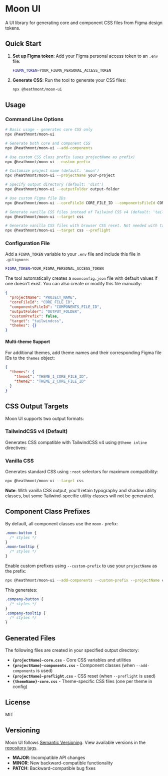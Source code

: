 # Moon UI

A UI library for generating core and component CSS files from Figma design tokens.

## Quick Start

1. **Set up Figma token**: Add your Figma personal access token to an `.env` file:

   ```bash
   FIGMA_TOKEN=YOUR_FIGMA_PERSONAL_ACCESS_TOKEN
   ```

2. **Generate CSS**: Run the tool to generate your CSS files:
   ```bash
   npx @heathmont/moon-ui
   ```

## Usage

### Command Line Options

```bash
# Basic usage - generates core CSS only
npx @heathmont/moon-ui

# Generate both core and component CSS
npx @heathmont/moon-ui --add-components

# Use custom CSS class prefix (uses projectName as prefix)
npx @heathmont/moon-ui --custom-prefix

# Customize project name (default: 'moon')
npx @heathmont/moon-ui --projectName your-project

# Specify output directory (default: 'dist')
npx @heathmont/moon-ui --outputFolder output-folder

# Use custom Figma file IDs
npx @heathmont/moon-ui --coreFileId CORE_FILE_ID --componentsFileId COMPONENTS_FILE_ID

# Generate vanilla CSS files instead of Tailwind CSS v4 (default: 'tailwindcss')
npx @heathmont/moon-ui --target css

# Generate vanilla CSS files with browser CSS reset. Not needed with tailwindcss target
npx @heathmont/moon-ui --target css --preflight
```

### Configuration File

Add a `FIGMA_TOKEN` variable to your `.env` file and include this file in `.gitignore`:

```bash
FIGMA_TOKEN=YOUR_FIGMA_PERSONAL_ACCESS_TOKEN
```

The tool automatically creates a `moonconfig.json` file with default values if one doesn't exist. You can also create or modify this file manually:

```json
{
  "projectName": "PROJECT_NAME",
  "coreFileId": "CORE_FILE_ID",
  "componentsFileId": "COMPONENTS_FILE_ID",
  "outputFolder": "OUTPUT_FOLDER",
  "customPrefix": false,
  "target": "tailwindcss",
  "themes": {}
}
```

#### Multi-theme Support

For additional themes, add theme names and their corresponding Figma file IDs to the `themes` object:

```json
{
  "themes": {
    "theme1": "THEME_1_CORE_FILE_ID",
    "theme2": "THEME_2_CORE_FILE_ID"
  }
}
```

## CSS Output Targets

Moon UI supports two output formats:

### TailwindCSS v4 (Default)

Generates CSS compatible with TailwindCSS v4 using `@theme inline` directives:

### Vanilla CSS

Generates standard CSS using `:root` selectors for maximum compatibility:

```bash
npx @heathmont/moon-ui --target css
```

**Note**: With vanilla CSS output, you'll retain typography and shadow utility classes, but some Tailwind-specific utility classes will not be generated.

## Component Class Prefixes

By default, all component classes use the `moon-` prefix:

```css
.moon-button {
  /* styles */
}
.moon-tooltip {
  /* styles */
}
```

Enable custom prefixes using `--custom-prefix` to use your `projectName` as the prefix:

```bash
npx @heathmont/moon-ui --add-components --custom-prefix --projectName company
```

This generates:

```css
.company-button {
  /* styles */
}
.company-tooltip {
  /* styles */
}
```

## Generated Files

The following files are created in your specified output directory:

- **`{projectName}-core.css`** - Core CSS variables and utilities
- **`{projectName}-components.css`** - Component classes (when `--add-components` is used)
- **`{projectName}-preflight.css`** - CSS reset (when `--preflight` is used)
- **`{themeName}-core.css`** - Theme-specific CSS files (one per theme in config)

## License

MIT

## Versioning

Moon UI follows [Semantic Versioning](https://semver.org/). View available versions in the [repository tags](https://github.com/coingaming/moon-ui/tags).

- **MAJOR**: Incompatible API changes
- **MINOR**: New backward-compatible functionality
- **PATCH**: Backward-compatible bug fixes
